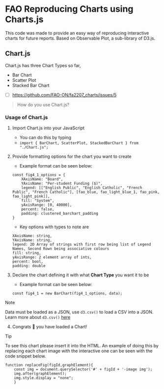 # FAO Reproducing Charts using Charts.js
This code was made to provide an easy way of reproducing interactive charts for future reports. Based on Observable Plot, a sub-library of D3.js.

## Chart.js
Chart.js has three Chart Types so far,
- Bar Chart
- Scatter Plot
- Stacked Bar Chart
- [ ] https://github.com/FAO-ON/fa2207_charts/issues/5

> How do you use Chart.js?

### Usage of Chart.js

1. Import Chart.js into your JavaScript 
    - You can do this by typing
    - ` import { BarChart, ScatterPlot, StackedBarChart } from "./Chart.js"; `

2. Provide formatting options for the chart you want to create
    - Example format can be seen below:
    ```
    const fig4_1_options = {
        XAxisName: "Board",
        YAxisName: "Per-student Funding ($)",
        legend: [["English Public", "English Catholic", "French Public", "French Catholic"], [fao_blue, fao_light_blue_1, fao_pink, fao_light_pink]],
        fill: "System",
        yAxisRange: [0, 40000],
        percent: false,
        padding: clustered_barchart_padding
    }
    ```

    - Key options with types to note are
    ```
    XAxisName: string,
    YAxisName: string,
    legend: 2D Array of strings with first row being list of Legend Names, Second Rown being associative colours
    fill: string,
    yAxisRange: 2 element array of ints,
    percent: bool,
    padding: double
    ```

3. Declare the chart defining it with what **Chart Type** you want it to be
    - Example format can be seen below:
    ```
    const fig4_1 = new BarChart(fig4_1_options, data);
    ```
> [!NOTE]
> Data must be loaded as a JSON, use `d3.csv()` to load a CSV into a JSON. Learn more about `d3.csv()` [here](https://d3-wiki.readthedocs.io/zh-cn/master/CSV/)

4. Congrats :tada: you have loaded a Chart!
> [!TIP]
> To see this chart please insert it into the HTML. An example of doing this by replacing each chart image with the interactive one can be seen with the code snippet below. 
```
function replaceFig(figId,graphElement){
    const img = document.querySelector('#' + figId + '-image img');
    img.after(graphElement);
    img.style.display = "none";
    } 
```
